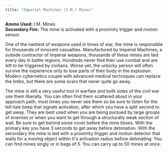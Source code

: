 ```yaml
---
title: "Imperial Machines (I.M.) Mines"
---
```


**Ammo Used:** I.M. Mines<br />
**Secondary Fire:** The mine is activated with a proximity trigger and motion sensor. 

One of the nastiest of weapons used in times of war, the mine is responsible for thousands of innocent casualties. Manufactured by Imperial Machines, a outside contractor of Imperial weapons, thousands of these mines are laid every day in battle regions. Hundreds never find their use combat and are left to be triggered by civilians. Worse yet, the unlucky person will often survive the experience only to lose parts of their body in the explosion. Modern cybernetics couple with advanced medical techniques can replace the limbs, but there are some scars that never quite go away.

The mine is still a very useful tool in warfare and both sides of the civil war use them liberally. You can often find them scattered about in your approach path; most times you never see them so be sure to listen for the tell-tale beep that signals activation, after which you have a split second to get away. They are best used when you are being pursued by large groups of enemies or when you want to get through a structurally weak section of wall. Be sure to get behind some cover before the mine blows. With the primary key you have 3 seconds to get away before detonation. With the secondary the mine is laid with a proximity trigger and motion detector that waits for a moving object within it's activation radius before detonating. You can find mines singly or in bags of 5. You can carry up to 50 mines at once.